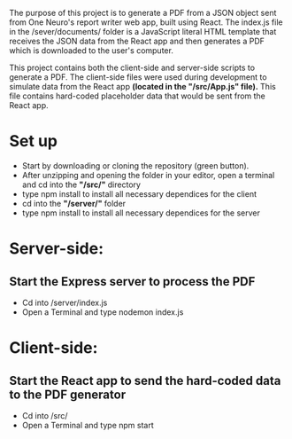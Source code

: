 The purpose of this project is to generate a PDF from a JSON object sent from One Neuro's report writer web app, built using React. The index.js file in the /sever/documents/ folder is a JavaScript literal HTML template that receives the JSON data from the React app and then generates a PDF which is downloaded to the user's computer.

This project contains both the client-side and server-side scripts to generate a PDF. The client-side files were used during development to simulate data from the React app **(located in the "/src/App.js" file).** This file contains hard-coded placeholder data that would be sent from the React app.

# Set up
- Start by downloading or cloning the repository (green button).
- After unzipping and opening the folder in your editor, open a terminal and cd into the **"/src/"** directory
- type npm install to install all necessary dependices for the client
- cd into the **"/server/"** folder
- type npm install to install all necessary dependices for the server

# Server-side:
## Start the Express server to process the PDF
- Cd into /server/index.js
- Open a Terminal and type nodemon index.js


# Client-side:
## Start the React app to send the hard-coded data to the PDF generator
- Cd into /src/
- Open a Terminal and type npm start



